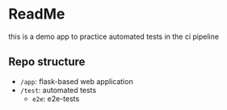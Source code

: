 # ReadMe

this is a demo app to practice automated tests in the ci pipeline

## Repo structure

- `/app`: flask-based web application
- `/test`: automated tests
  - `e2e`: e2e-tests